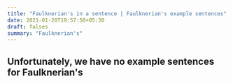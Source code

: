 ```yaml
---
title: "Faulknerian's in a sentence | Faulknerian's example sentences"
date: 2021-01-20T19:57:50+05:30
draft: falses
summary: "Faulknerian's"
---
```

## Unfortunately, we have no example sentences for Faulknerian's                 
